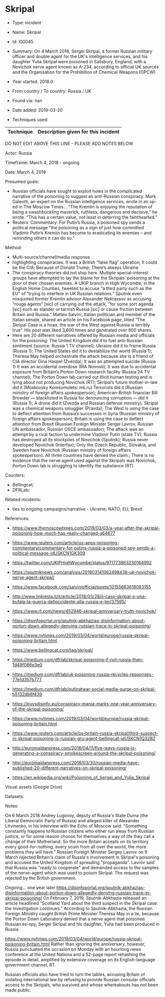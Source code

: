 # Skripal

* Type: incident

* Name: Skripal

* Id: I00045

* Summary: On 4 March 2018, Sergei Skripal, a former Russian military officer and double agent for the UK's intelligence services, and his daughter Yulia Skripal were poisoned in Salisbury, England, with a Novichok nerve agent known as A-234, according to official UK sources and the Organisation for the Prohibition of Chemical Weapons (OPCW)

* Year started: 2018.0

* From country / To country: Russia / UK

* Found via: nan

* Date added: 2019-03-20

* Techniques used: 

| Technique | Description given for this incident |
| --------- | ------------------------- |

DO NOT EDIT ABOVE THIS LINE - PLEASE ADD NOTES BELOW

Actor: Russia

Timeframe: March 4, 2018 - ongoing

Date: March 4, 2018

Presumed goals: 

* Russian officials have sought to exploit holes in the complicated narrative of the poisoning to suggest an anti-Russian conspiracy. Mark Galeotti, an expert on the Russian intelligence services, wrote in an op-ed in The Moscow Times… “The Kremlin is enjoying the reputation of being a swashbuckling maverick, ruthless, dangerous and decisive,” he wrote. “This has a certain value, not least in deterring the fainthearted.”
* Reuters: Commentary: For Putin’s Russia, a poisoned spy sends a political message “the poisoning as a sign of just how committed Vladimir Putin’s Kremlin has become to eradicating its enemies – and reminding others it can do so.”

Method: 

* Multi-source/channel/media response 
* highlighting conspiracies: It was a British “false flag” operation; It could be the CIA; Because of Donald Trump; There’s always Ukraine
* The conspiracy theories did not stop here. Multiple special-interest groups have attempted to lay the blame for the Skripals’ poisoning at the door of their chosen enemies. A UKIP branch in High Wycombe, in the English Home Counties, tweeted to accuse “a third party such as the EU” of “trying to interfere in UK Russian relations.” Sputnik even misquoted former Kremlin advisor Alexander Nekrassov as accusing “rouge agents” [sic] of carrying out the attack, “for some sort agenda [sic] such as slander or tarnish Russia [sic] or cause friction between Britain and Russia.” Matteo Salvini, Italian politician and member of the Italian senate, shared an article on his Facebook page, titled “The Skripal Case is a hoax, the war of the West against Russia is terribly true”. His post was liked 3,800 times and generated over 800 shares.
* Here are 20 different narratives offered by Russian media and officials for the poisoning: The United Kingdom did it to fuel anti-Russian sentiment (source: Russia 1 TV channel); Ukraine did it to frame Russia (Russia 1); The United States did it to destabilize the world (Russia 1); Theresa May helped orchestrate the attack because she is a friend of CIA director Gina Haspel (Zvezda); It was an attempted suicide (Russia 1)
It was an accidental overdose (RIA Novosti); It was due to accidental exposure from Britain’s Porton Down research facility (Russia 24 TV channel); The Porton Down lab carried out illicit human testing and is lying about not producing Novichok (RT); Skripal’s future mother-in-law did it (Moskovsky Komsomolets: mk.ru)
Terrorists did it (Russian ministry of foreign affairs spokesperson); American-British financier Bill Browder — blacklisted in Russia for denouncing corruption — did it (Russia 1); A drone did it (Zvezda and Russian defense ministry); Skripal was a chemical weapons smuggler (Pravda); The West is using the case to deflect attention from Russia’s successes in Syria (Russian ministry of foreign affairs spokesperson); Britain is using the case to deflect attention from Brexit (Russian Foreign Minister Sergei Lavrov, Russian UN ambassador, Russian OSCE ambassador); The attack was an attempt by a rival faction to undermine Vladimir Putin (state TV); Russia has destroyed all its stockpiles of Novichok (Sputnik); Russia never developed Novichok (Interfax); Only the Czech Republic, Slovakia, and Sweden have Novichok (Russian ministry of foreign affairs spokesperson). All three countries have denied the claim.; There is no evidence that the nerve agent used against the Skripals was Novichok, Porton Down lab is struggling to identify the substance (RT)

Counters: 

* Bellingcat; 
* DFRLab; 

Related incidents: 

* ties to ongoing campaigns/narrative - Ukraine; NATO; EU; Brexit

References:

* https://www.themoscowtimes.com/2019/03/03/a-year-after-the-skripal-poisoning-how-much-has-really-changed-a64677
* https://www.reuters.com/article/us-apps-poisoning-commentary/commentary-for-putins-russia-a-poisoned-spy-sends-a-political-message-idUSKCN1GK309
* https://twitter.com/UKIPHighWycombe/status/971773863230164992
* https://sputniknews.com/analysis/201803141062498438-uk-novichok-nerve-agent-skripal/
* https://www.facebook.com/salviniofficial/posts/10155663618083155
* http://www.linkiesta.it/it/article/2018/03/28/il-caso-skripal-e-una-bufala-la-guerra-delloccidente-alla-russia-e-ter/37595/
* https://www.rt.com/news/452946-skripal-anniversary-truth-novichok/
* https://disinfoportal.org/sputnik-abkhazias-disinformation-about-porton-down-allegedly-denying-russian-trace-in-skripal-poisoning/
* https://www.nytimes.com/2019/03/04/world/europe/russia-skripal-poisoning-britain.html


* https://www.bellingcat.com/tag/skripal/
* https://medium.com/dfrlab/skripal-poisoning-if-not-russia-then-1d49f086e3e0
* https://medium.com/dfrlab/uk-poisoning-russia-recycles-responses-77e1d357b777
* https://medium.com/dfrlab/putinatwar-social-media-surge-on-skripal-b5132db6f439
* https://euvsdisinfo.eu/conspiracy-mania-marks-one-year-anniversary-of-the-skripal-poisoning/
* https://www.nytimes.com/2019/03/04/world/europe/russia-skripal-poisoning-britain.html
* https://www.reuters.com/article/us-britain-russia-skripal/third-suspect-in-skripal-poisoning-is-russian-gru-agent-bellingcat-idUSKCN1Q32BZ
* http://euromaidanpress.com/2018/04/11/five-ways-russia-is-generating-a-conspiracy-smokescreen-around-the-skripal-poisoning/
* http://euromaidanpress.com/2018/03/30/russian-media-have-published-20-different-narratives-on-skripal-poisoning/
* https://en.wikipedia.org/wiki/Poisoning_of_Sergei_and_Yulia_Skripal

Visual assets (Google Drive)

Datasets: 

Notes: 

On 6 March 2018 Andrey Lugovoy, deputy of Russia's State Duma (the Liberal Democratic Party of Russia) and alleged killer of Alexander Litvinenko, in his interview with the Echo of Moscow said: "Something constantly happens to Russian citizens who either run away from Russian justice, or for some reason choose for themselves a way of life they call a change of their Motherland. So the more Britain accepts on its territory every good-for-nothing, every scum from all over the world, the more problems they will have."
Russian Foreign Minister Sergey Lavrov on 9 March rejected Britain's claim of Russia's involvement in Skripal's poisoning and accused the United Kingdom of spreading "propaganda". Lavrov said that Russia was "ready to cooperate" and demanded access to the samples of the nerve-agent which was used to poison Skripal. The request was rejected by the British government.

Ongoing… one year later
https://disinfoportal.org/sputnik-abkhazias-disinformation-about-porton-down-allegedly-denying-russian-trace-in-skripal-poisoning/
On February 7, 2019, Sputnik-Abkhazia released an article headlined “Scotland Yard about the third suspect in the Skripal case: the investigation continues.” According to Sputnik-Abkhazia, the Russian Foreign Ministry caught British Prime Minister Theresa May in a lie, because the Porton Down Laboratory denied that a nerve agent that poisoned Russian ex-spy, Sergei Skripal and his daughter, Yulia had been produced in Russia

https://www.nytimes.com/2019/03/04/world/europe/russia-skripal-poisoning-britain.html
Rather than ignoring the anniversary, however, Russia punctuated the occasion on Monday with an hourlong news conference at the United Nations and a 52-page report rehashing the episode in detail, amplified by extensive coverage on its English-language government channel, RT.
 
Russian officials also have tried to turn the tables, accusing Britain of violating international law by refusing to provide Russian consular officials access to the Skripals, who survived and whose whereabouts has not been made public. 


